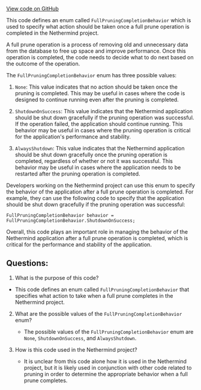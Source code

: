 [View code on GitHub](https://github.com/NethermindEth/nethermind/src/Nethermind/Nethermind.Db/FullPruningCompletionBehavior.cs)

This code defines an enum called `FullPruningCompletionBehavior` which is used to specify what action should be taken once a full prune operation is completed in the Nethermind project. 

A full prune operation is a process of removing old and unnecessary data from the database to free up space and improve performance. Once this operation is completed, the code needs to decide what to do next based on the outcome of the operation. 

The `FullPruningCompletionBehavior` enum has three possible values:

1. `None`: This value indicates that no action should be taken once the pruning is completed. This may be useful in cases where the code is designed to continue running even after the pruning is completed.

2. `ShutdownOnSuccess`: This value indicates that the Nethermind application should be shut down gracefully if the pruning operation was successful. If the operation failed, the application should continue running. This behavior may be useful in cases where the pruning operation is critical for the application's performance and stability.

3. `AlwaysShutdown`: This value indicates that the Nethermind application should be shut down gracefully once the pruning operation is completed, regardless of whether or not it was successful. This behavior may be useful in cases where the application needs to be restarted after the pruning operation is completed.

Developers working on the Nethermind project can use this enum to specify the behavior of the application after a full prune operation is completed. For example, they can use the following code to specify that the application should be shut down gracefully if the pruning operation was successful:

```
FullPruningCompletionBehavior behavior = FullPruningCompletionBehavior.ShutdownOnSuccess;
```

Overall, this code plays an important role in managing the behavior of the Nethermind application after a full prune operation is completed, which is critical for the performance and stability of the application.
## Questions: 
 1. What is the purpose of this code?
   - This code defines an enum called `FullPruningCompletionBehavior` that specifies what action to take when a full prune completes in the Nethermind project.

2. What are the possible values of the `FullPruningCompletionBehavior` enum?
   - The possible values of the `FullPruningCompletionBehavior` enum are `None`, `ShutdownOnSuccess`, and `AlwaysShutdown`.

3. How is this code used in the Nethermind project?
   - It is unclear from this code alone how it is used in the Nethermind project, but it is likely used in conjunction with other code related to pruning in order to determine the appropriate behavior when a full prune completes.